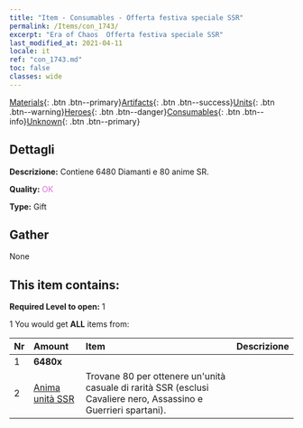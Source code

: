 ```yaml
---
title: "Item - Consumables - Offerta festiva speciale SSR"
permalink: /Items/con_1743/
excerpt: "Era of Chaos  Offerta festiva speciale SSR"
last_modified_at: 2021-04-11
locale: it
ref: "con_1743.md"
toc: false
classes: wide
---
```

 [Materials](/it/Items/){: .btn .btn--primary}[Artifacts](/it/Items/Artifacts/){: .btn .btn--success}[Units](/it/Items/Units/){: .btn .btn--warning}[Heroes](/it/Items/Heroes/){: .btn .btn--danger}[Consumables](/it/Items/Consumables/){: .btn .btn--info}[Unknown](/it/Items/Unknown/){: .btn .btn--primary}

## Dettagli
 **Descrizione:** Contiene 6480 Diamanti e 80 anime SR.

 **Quality:** <span style="color: #DA70D6">OK</span>

 **Type:** Gift

## Gather

  None

## This item contains:

 **Required Level to open:** 1

 1 You would get **ALL** items  from:

  | Nr | Amount |     Item    | Descrizione |
  |:---|:-------|:------------|:-----------:|
  | 1 |  **6480x** | <i class="fas fa-gem"/> |  | 
  | 2 | [Anima unità SSR](/it/Items/con_535/) | Trovane 80 per ottenere un'unità casuale di rarità SSR (esclusi Cavaliere nero, Assassino e Guerrieri spartani). | 
